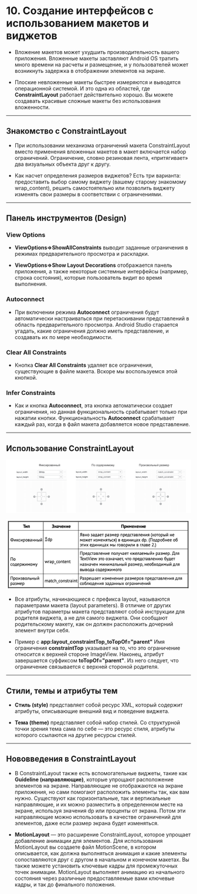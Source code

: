 # 10. Создание интерфейсов с использованием макетов и виджетов

* Вложение макетов может ухудшить производительность вашего приложения. Вложенные макеты заставляют Android OS тратить много времени на расчеты и размещение, и у пользователей может возникнуть задержка в отображении элементов на экране.

* Плоские невложенные макеты быстрее измеряются и выводятся операционной системой. И это одна из областей, где **ConstraintLayout** работает действительно хорошо. Вы можете создавать красивые сложные макеты без использования вложенности.

---

## **Знакомство с ConstraintLayout**

* При использовании механизма ограничений макета ConstraintLayout вместо применения вложенных макетов в макет включается набор ограничений. Ограничение, словно резиновая лента, «притягивает» два визуальных объекта друг к другу.

* Как насчет определения размеров виджетов? Есть три варианта: предоставить выбор самому виджету (вашему старому знакомому wrap_content), решить самостоятельно или позволить виджету изменять свои размеры в соответствии с ограничениями.

---

## **Панель инструментов (Design)**

### **View Options**

* **ViewOptions⇒ShowAllConstraints** выводит заданные ограничения в режимах предварительного просмотра и раскладки.

* **ViewOptions⇒Show Layout Decorations** отображается панель приложения, а также некоторые системные интерфейсы (например, строка состояния), которые пользователь видит во время выполнения.

### **Autoconnect**

* При включении режима **Autoconnect** ограничения будут автоматически настраиваться при перетаскивании представлений в область предварительного просмотра. Android Studio старается угадать, какие ограничения должно иметь представление, и создавать их по мере необходимости.

### **Clear All Constraints**

* Кнопка **Clear All Constraints** удаляет все ограничения, существующие в файле макета. Вскоре мы воспользуемся этой кнопкой.

### **Infer Constraints**

* Как и кнопка **Autoconnect**, эта кнопка автоматически создает ограничения, но данная функциональность срабатывает только при нажатии кнопки. Функциональность **Autoconnect** срабатывает каждый раз, когда в файл макета добавляется новое представление.

---

## **Использование ConstraintLayout**

![Types of layout size](./res/types_layout_size.png)

![Types of layout size with description](./res/types_layout_size_description.png)

* Все атрибуты, начинающиеся с префикса layout, называются параметрами макета (layout parameters). В отличие от других атрибутов параметры макета представляют собой инструкции для родителя виджета, а не для самого виджета. Они сообщают родительскому макету, как он должен расположить дочерний элемент внутри себя.

* Пример с **app:layout_constraintTop_toTopOf="parent"** Имя ограничения **constraintTop** указывает на то, что это ограничение относится к верхней стороне ImageView. Наконец, атрибут завершается суффиксом **toTopOf="parent"**. Из него следует, что ограничение связывается с верхней стороной родителя.

---

## **Стили, темы и атрибуты тем**

* **Стиль (style)** представляет собой ресурс XML, который содержит атрибуты, описывающие внешний вид и поведение виджета.

* **Тема (theme)** представляет собой набор стилей. Со структурной точки зрения тема сама по себе — это ресурс стиля, атрибуты которого ссылаются на другие ресурсы стилей.

---

## **Нововведения в ConstraintLayout**

* В ConstraintLayout также есть вспомогательные виджеты, такие как **Guideline (направляющие)**, которые упрощают расположение элементов на экране. Направляющие не отображаются на экране приложения, но сами помогают расположить элементы так, как вам нужно. Существуют как горизонтальные, так и вертикальные направляющие, и их можно разместить в определенном месте на экране, используя значения dp или проценты от экрана. Потом эти направляющие можно использовать в качестве ограничений для элементов, даже если размер экрана будет изменяться.

* **MotionLayout** — это расширение ConstraintLayout, которое упрощает добавление анимации для элементов. Для использования MotionLayout вы создаете файл MotionScene, в котором описывается, как должна выполняться анимация и какие элементы сопоставляются друг с другом в начальном и конечном макетах. Вы также можете установить ключевые кадры для промежуточных точек анимации. MotionLayout выполняет анимацию из начального состояния через различные предоставляемые вами ключевые кадры, и так до финального положения.